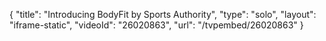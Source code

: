 {
    "title": "Introducing BodyFit by Sports Authority",
    "type": "solo",
    "layout": "iframe-static",
    "videoId": "26020863",
    "url": "\/tvpembed\/26020863"
}